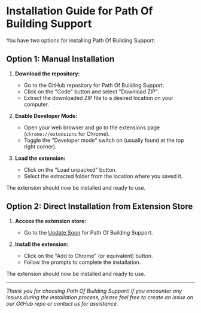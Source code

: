 # Installation Guide for Path Of Building Support

You have two options for installing Path Of Building Support:

## Option 1: Manual Installation

1. **Download the repository:**
   - Go to the GitHub repository for Path Of Building Support.
   - Click on the "Code" button and select "Download ZIP".
   - Extract the downloaded ZIP file to a desired location on your computer.

2. **Enable Developer Mode:**
   - Open your web browser and go to the extensions page (`chrome://extensions` for Chrome).
   - Toggle the "Developer mode" switch on (usually found at the top right corner).

3. **Load the extension:**
   - Click on the "Load unpacked" button.
   - Select the extracted folder from the location where you saved it.

The extension should now be installed and ready to use.

## Option 2: Direct Installation from Extension Store

1. **Access the extension store:**
   - Go to the [Update Soon](#) for Path Of Building Support.

2. **Install the extension:**
   - Click on the "Add to Chrome" (or equivalent) button.
   - Follow the prompts to complete the installation.

The extension should now be installed and ready to use.

---

*Thank you for choosing Path Of Building Support! If you encounter any issues during the installation process, please feel free to create an issue on our GitHub repo or contact us for assistance.*
